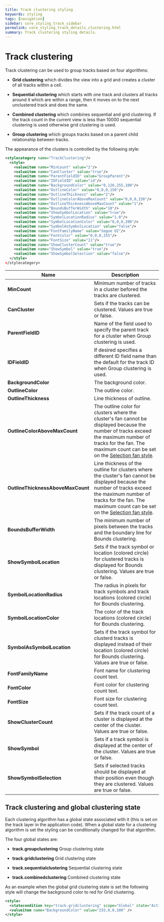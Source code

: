 ```yaml
---
title: Track clustering styling
keywords: styling
tags: [navigation]
sidebar: core_styling_track_sidebar
permalink: core_styling_track_details_clustering.html
summary: Track clustering styling details. 
---
```


# Track clustering

Track clustering can be used to group tracks based on four algorithms: 

*  **Grid clustering** which divides the view into a grid and creates a cluster of all tracks within a cell.

*  **Sequential clustering** which starts with one track and clusters all tracks around it which are within a range, then it moves on to the next unclustered track and does the same.

*  **Combined clustering** which combines sequential and grid clustering. If the track count in the current view is less than 10000 sequential clustering is used otherwise grid clustering is used.

*  **Group clustering** which groups tracks based on a parent child relationship between tracks.

The appearance of the clusters is controlled by the following style:

```xml
<stylecategory name="TrackClustering"/>
  <style>  
    <valueitem name="MinCount" value="2"/>
    <valueitem name="CanCluster" value="true"/>
    <valueitem name="ParentFieldID" value="GroupParent"/>
    <valueitem name="IDFieldID" value="id"/>  
    <valueitem name="BackgroundColor" value="0,128,255,100"/>
    <valueitem name="OutlineColor" value="0,0,0,150"/>
    <valueitem name="OutlineThickness" value="2"/>
    <valueitem name="OutlineColorAboveMaxCount" value="0,0,0,150"/>
    <valueitem name="OutlineThicknessAboveMaxCount" value="1"/>
    <valueitem name="BoundsBufferWidth" value="10"/>      
    <valueitem name="ShowSymbolLocation" value="true"/>
    <valueitem name="SymbolLocationRadius" value="1.0"/>
    <valueitem name="SymbolLocationColor" value="0,0,0,200"/>
    <valueitem name="SymbolAsSymbolLocation" value="false"/>
    <valueitem name="FontFamilyName" value="Segoe UI"/>
    <valueitem name="FontColor" value="0,0,0,255"/>
    <valueitem name="FontSize" value="11"/>           
    <valueitem name="ShowClusterCount" value="true"/>
    <valueitem name="ShowSymbol" value="true"/>
    <valueitem name="ShowSymbolSelection" value="false"/>
  </style>
</stylecategory>
```

 | Name                              | Description                                                                                                                                                                                                                                                                                                    | 
 | ----                              | -----------                                                                                                                                                                                                                                                                                                    | 
 | **MinCount**                      | Minimum number of tracks in a cluster befored the tracks are clustered.                                                                                                                                                                                                                                        | 
 | **CanCluster**                    | Sets if the tracks can be clustered. Values are true or false.                                                                                                                                                                                                                                                 | 
 | **ParentFieldID**                 | Name of the field used to specify the parent track for a cluster when Group clustering is used.                                                                                                                                                                                                                | 
 | **IDFieldID**                     | If desired specifies a different ID field name than the default for the track ID when Group clustering is used.                                                                                                                                                                                                | 
 | **BackgroundColor**               | The background color.                                                                                                                                                                                                                                                                                          | 
 | **OutlineColor**                  | The outline color.                                                                                                                                                                                                                                                                                             | 
 | **OutlineThickness**              | Line thickness of outline.                                                                                                                                                                                                                                                                                     | 
 | **OutlineColorAboveMaxCount**     | The outline color for clusters where the cluster's fan cannot be displayed because the number of tracks exceed the maximum number of tracks for the fan. The maximum count can be set on the [Selection fan style](maria_gdk/programming/functionality/styling/track/stylingdetails/selectionfan).             | 
 | **OutlineThicknessAboveMaxCount** | Line thickness of the outline for clusters where the cluster's fan cannot be displayed because the number of tracks exceed the maximum number of tracks for the fan. The maximum count can be set on the [Selection fan style](maria_gdk/programming/functionality/styling/track/stylingdetails/selectionfan). | 
 | **BoundsBufferWidth**             | The minimum number of pixels between the tracks and the boundary line for Bounds clustering.                                                                                                                                                                                                                   | 
 | **ShowSymbolLocation**            | Sets if the track symbol or location (colored circle) for clustered tracks is displayed for Bounds clustering. Values are true or false.                                                                                                                                                                       | 
 | **SymbolLocationRadius**          | The radius in pixels for track symbols and track locations (colored circle) for Bounds clustering.                                                                                                                                                                                                             | 
 | **SymbolLocationColor**           | The color of the track locations (colored circle) for Bounds clustering.                                                                                                                                                                                                                                       | 
 | **SymbolAsSymbolLocation**        | Sets if the track symbol for clusterd tracks is displayed instead of their location (colored circle) for Bounds clustering. Values are true or false.                                                                                                                                                          | 
 | **FontFamilyName**                | Font name for clustering count text.                                                                                                                                                                                                                                                                           | 
 | **FontColor**                     | Font color for clustering count text.                                                                                                                                                                                                                                                                          | 
 | **FontSize**                      | Font size for clustering count text.                                                                                                                                                                                                                                                                           | 
 | **ShowClusterCount**              | Sets if the track count of a cluster is displayed at the center of the cluster. Values are true or false.                                                                                                                                                                                                      | 
 | **ShowSymbol**                    | Sets if a track symbol is displayed at the center of the cluster. Values are true or false.                                                                                                                                                                                                                    | 
 | **ShowSymbolSelection**           | Sets if selected tracks should be displayed at their position even though they are clustered. Values are true or false.                                                                                                                                                                                        | 

## Track clustering and global clustering state

Each clustering algorithm has a global state associated with it (this is set on the track layer in the application code). When a global state for a clustering algorithm is set the styling can be conditionally changed for that algorithm. 

The four global states are:

*  **track.groupclustering** Group clustering state

*  **track.gridclustering** Grid clustering state

*  **track.sequentialclustering** Sequential clustering state

*  **track.combinedclustering** Combined clustering state

As an example when the global grid clustering state is set the following style will change the background color to red for Grid clustering.

```xml
<style>
  <statecondition key="track.gridclustering" scope="Global" state="Active" />
  <valueitem name="BackgroundColor" value="255,0,0,100" />
</style>
```
